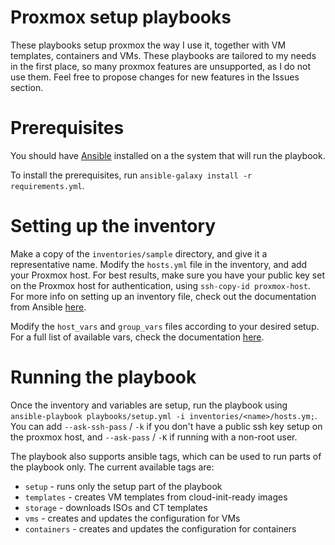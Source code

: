# Proxmox setup playbooks

These playbooks setup proxmox the way I use it, together with VM templates, containers and VMs. 
These playbooks are tailored to my needs in the first place, so many proxmox features are unsupported, as I do not use them.
Feel free to propose changes for new features in the Issues section.

# Prerequisites

You should have [Ansible](https://github.com/ansible/ansible) installed on a the system that will run the playbook.

To install the prerequisites, run `ansible-galaxy install -r requirements.yml`.

# Setting up the inventory

Make a copy of the `inventories/sample` directory, and give it a representative name.
Modify the `hosts.yml` file in the inventory, and add your Proxmox host.
For best results, make sure you have your public key set on the Proxmox host for authentication, using `ssh-copy-id proxmox-host`. For more info on setting up an inventory file, check out the documentation from Ansible [here](https://docs.ansible.com/ansible/latest/user_guide/intro_inventory.html).

Modify the `host_vars` and `group_vars` files according to your desired setup. For a full list of available vars, check the documentation [here](docs/variables.md).

# Running the playbook

Once the inventory and variables are setup, run the playbook using `ansible-playbook playbooks/setup.yml -i inventories/<name>/hosts.ym;`.
You can add `--ask-ssh-pass` / `-k` if you don't have a public ssh key setup on the proxmox host, and `--ask-pass` / `-K` if running with a non-root user.

The playbook also supports ansible tags, which can be used to run parts of the playbook only. 
The current available tags are:
- `setup` - runs only the setup part of the playbook
- `templates` - creates VM templates from cloud-init-ready images
- `storage` - downloads ISOs and CT templates
- `vms` - creates and updates the configuration for VMs
- `containers` - creates and updates the configuration for containers
